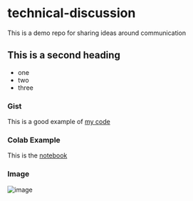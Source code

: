# technical-discussion
This is a demo repo for sharing ideas around communication
## This is a second heading
* one
* two
* three

### Gist
This is a good example of [my code](https://gist.github.com/networkyeldar/731bf7a10c466937085d32deccd4987a)

### Colab Example
This is the [notebook](https://colab.research.google.com/github/networkyeldar/technical-discussion/blob/main/technical_docs.ipynb)

### Image
![image](https://github.com/networkyeldar/technical-discussion/assets/100433043/5cdd92ec-f7bb-4cf6-a827-fff3bc839e86)
